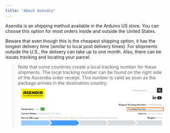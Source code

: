 ```yaml
---
title: "About Asendia"
---
```


Asendia is an shipping method available in the Arduino US store. You can choose this option for most orders inside and outside the United States.

Beware that even though this is the cheapest shipping option, it has the longest delivery time (similar to local post delivery times). For shipments outside the U.S., the delivery can take up to one month. Also, there can be issues tracking and locating your parcel.

> Note that some countries create a local tracking number for these shipments. The local tracking number can be found on the right side of the Ascendia order receipt. This number is valid as soon as the package arrives in the destination country. ![Ascendia order receipt with local tracking number highlighted](img/AsendiaLocalTrackingNumberHighlighted.png)
